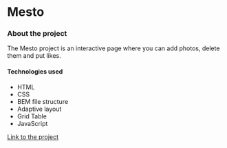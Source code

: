 # Mesto

### About the project
The Mesto project is an interactive page where you can add photos, delete them and put likes.


#### Technologies used
- HTML
- CSS
- BEM file structure
- Adaptive layout
- Grid Table
- JavaScript


[Link to the project](https://mestr3z.github.io/mesto1/) 
